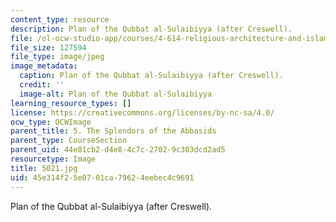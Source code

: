 ```yaml
---
content_type: resource
description: Plan of the Qubbat al-Sulaibiyya (after Creswell).
file: /ol-ocw-studio-app/courses/4-614-religious-architecture-and-islamic-cultures-fall-2002/45e314f25e0701ca79624eebec4c9691_5021.jpg
file_size: 127594
file_type: image/jpeg
image_metadata:
  caption: Plan of the Qubbat al-Sulaibiyya (after Creswell).
  credit: ''
  image-alt: Plan of the Qubbat al-Sulaibiyya
learning_resource_types: []
license: https://creativecommons.org/licenses/by-nc-sa/4.0/
ocw_type: OCWImage
parent_title: 5. The Splendors of the Abbasids
parent_type: CourseSection
parent_uid: 44e81cb2-d4e8-4c7c-2702-9c303dcd2ad5
resourcetype: Image
title: 5021.jpg
uid: 45e314f2-5e07-01ca-7962-4eebec4c9691
---
```

Plan of the Qubbat al-Sulaibiyya (after Creswell).
